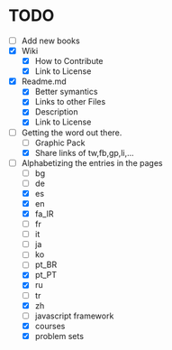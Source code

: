 TODO
===

- [ ] Add new books
- [x] Wiki
    - [x] How to Contribute
    - [x] Link to License
- [x] Readme.md
    - [x] Better symantics
    - [x] Links to other Files
    - [x] Description
    - [x] Link to License
- [ ] Getting the word out there.
    - [ ] Graphic Pack
    - [x] Share links of tw,fb,gp,li,...
- [ ] Alphabetizing the entries in the pages
    - [ ] bg
    - [ ] de
    - [x] es
    - [x] en
    - [x] fa_IR
    - [ ] fr
    - [ ] it
    - [ ] ja
    - [ ] ko
    - [ ] pt_BR
    - [X] pt_PT
    - [x] ru
    - [ ] tr
    - [x] zh
    - [ ] javascript framework
    - [x] courses
    - [x] problem sets
